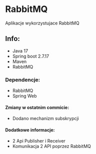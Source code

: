 # RabbitMQ 
Aplikacje wykorzystujace RabbitMQ 
## Info:
- Java 17
- Spring boot 2.7.17
- Maven
- RabbitMQ
### Dependencje:
- RabbitMQ
- Spring Web
#### Zmiany w ostatnim commicie:
- Dodano mechanizm subskrypcji
#### Dodatkowe informacje:
- 2 Api Publisher i Receiver
- Komunikacja 2 API poprzez RabbitMQ 
